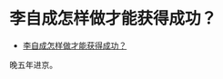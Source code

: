 # 李自成怎样做才能获得成功？
- [李自成怎样做才能获得成功？](https://www.zhihu.com/question/327268255/answer/707640909)


晚五年进京。